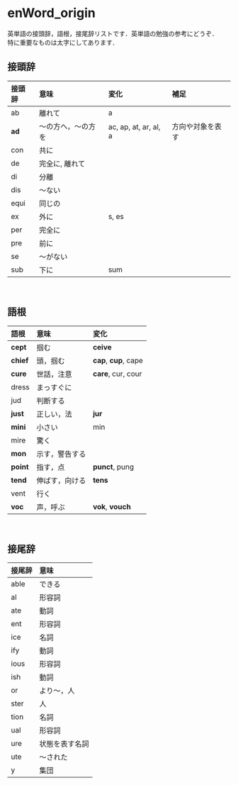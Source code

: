 # enWord_origin

英単語の接頭辞，語根，接尾辞リストです．英単語の勉強の参考にどうぞ．  
特に重要なものは太字にしてあります．

## 接頭辞
| 接頭辞 | 意味 | 変化 | 補足 |
| :-- | :-- | :-- | :-- |
| ab | 離れて | a |
| **ad** | 〜の方へ，〜の方を | ac, ap, at, ar, al, a | 方向や対象を表す |
| con | 共に |
| de | 完全に, 離れて |
| di | 分離 |
| dis | 〜ない |
| equi | 同じの |
| ex | 外に | s, es |
| per | 完全に |
| pre | 前に |
| se | 〜がない |
| sub | 下に | sum |

<br>

## 語根
| 語根 | 意味 | 変化 |
| :-- | :-- | :-- |
| **cept** | 掴む | **ceive** |
| **chief** | 頭，掴む | **cap**, **cup**, cape |
| **cure** | 世話，注意 | **care**, cur, cour |
| dress | まっすぐに | |
| jud | 判断する |
| **just** | 正しい，法 | **jur** |
| **mini** | 小さい | min |
| mire | 驚く | |
| **mon** | 示す，警告する | |
| **point** | 指す，点 | **punct**, pung |
| **tend** | 伸ばす，向ける | **tens** |
| vent | 行く | |
| **voc** | 声，呼ぶ | **vok**, **vouch** |

<br>

## 接尾辞
| 接尾辞 | 意味 |
| :-- | :-- |
| able | できる |
| al | 形容詞 |
| ate | 動詞 |
| ent | 形容詞 |
| ice | 名詞 |
| ify | 動詞 |
| ious | 形容詞 |
| ish | 動詞 |
| or | より〜，人 |
| ster | 人 |
| tion | 名詞 |
| ual | 形容詞 |
| ure | 状態を表す名詞 |
| ute | 〜された |
| y | 集団 |
